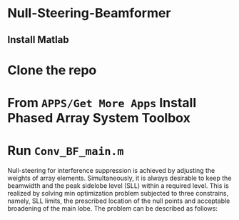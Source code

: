 # Null-Steering-Beamformer

## Install Matlab 
# Clone the repo
# From `APPS/Get More Apps` Install Phased Array System Toolbox
# Run `Conv_BF_main.m`




Null-steering    for    interference    suppression    is achieved  by  adjusting  the  weights  of  array  elements. Simultaneously,   it   is   always   desirable   to   keep   the beamwidth  and  the  peak  sidelobe  level  (SLL)  within  a   required   level.   This   is   realized   by   solving   min optimization   problem   subjected   to   three   constrains, namely,  SLL  limits,  the  prescribed  location  of  the  null points and acceptable broadening of the main lobe. The problem can be described as follows:

